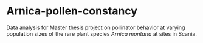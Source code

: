 # Arnica-pollen-constancy

Data analysis for Master thesis project on pollinator behavior at varying population sizes of the rare plant species *Arnica montana* at sites in Scania.
